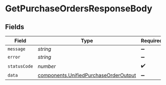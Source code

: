 # GetPurchaseOrdersResponseBody


## Fields

| Field                                                                                          | Type                                                                                           | Required                                                                                       | Description                                                                                    |
| ---------------------------------------------------------------------------------------------- | ---------------------------------------------------------------------------------------------- | ---------------------------------------------------------------------------------------------- | ---------------------------------------------------------------------------------------------- |
| `message`                                                                                      | *string*                                                                                       | :heavy_minus_sign:                                                                             | N/A                                                                                            |
| `error`                                                                                        | *string*                                                                                       | :heavy_minus_sign:                                                                             | N/A                                                                                            |
| `statusCode`                                                                                   | *number*                                                                                       | :heavy_check_mark:                                                                             | N/A                                                                                            |
| `data`                                                                                         | [components.UnifiedPurchaseOrderOutput](../../models/components/unifiedpurchaseorderoutput.md) | :heavy_minus_sign:                                                                             | N/A                                                                                            |